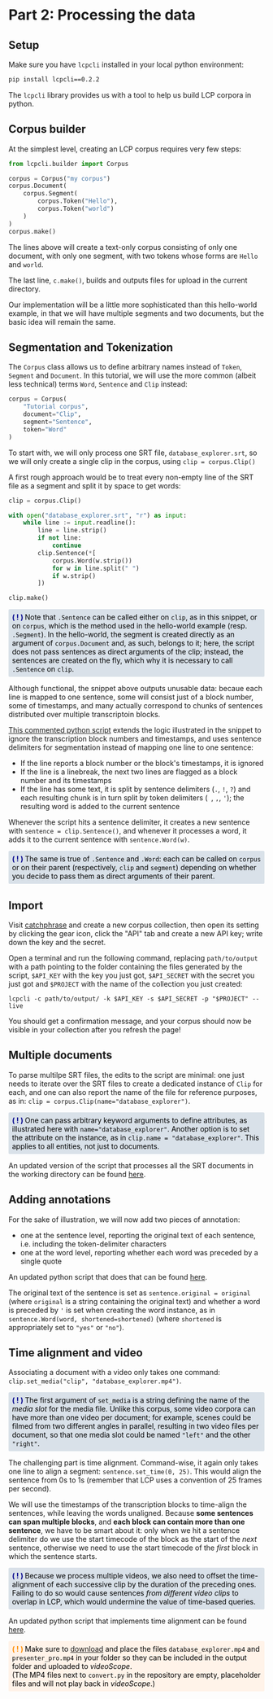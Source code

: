 # Part 2: Processing the data

## Setup

Make sure you have `lcpcli` installed in your local python environment:

```bash
pip install lcpcli==0.2.2
```

The `lcpcli` library provides us with a tool to help us build LCP corpora in python.

## Corpus builder

At the simplest level, creating an LCP corpus requires very few steps:

```python
from lcpcli.builder import Corpus

corpus = Corpus("my corpus")
corpus.Document(
    corpus.Segment(
        corpus.Token("Hello"),
        corpus.Token("world")
    )
)
corpus.make()
```

The lines above will create a text-only corpus consisting of only one document, with only one segment, with two tokens whose forms are `Hello` and `world`.

The last line, `c.make()`, builds and outputs files for upload in the current directory.

Our implementation will be a little more sophisticated than this hello-world example, in that we will have multiple segments and two documents, but the basic idea will remain the same.


## Segmentation and Tokenization

The `Corpus` class allows us to define arbitrary names instead of `Token`, `Segment` and `Document`. In this tutorial, we will use the more common (albeit less technical) terms `Word`, `Sentence` and `Clip` instead:

```python
corpus = Corpus(
    "Tutorial corpus",
    document="Clip",
    segment="Sentence",
    token="Word"
)
```

To start with, we will only process one SRT file, `database_explorer.srt`, so we will only create a single clip in the corpus, using `clip = corpus.Clip()`

A first rough approach would be to treat every non-empty line of the SRT file as a segment and split it by space to get words:

```python
clip = corpus.Clip()

with open("database_explorer.srt", "r") as input:
    while line := input.readline():
        line = line.strip()
        if not line:
            continue
        clip.Sentence(*[
            corpus.Word(w.strip())
            for w in line.split(" ")
            if w.strip()
        ])

clip.make()
```

<div style="padding: 0.5em; margin: 1em 0em; background-color: rgb(217,225,233); color: black; border-radius: 0.2em;">
<span style="color: darkblue; font-weight: bold;">( ! ) </span>
Note that <code>.Sentence</code> can be called either on <code>clip</code>, as in this snippet, or on <code>corpus</code>, which is the method used in the hello-world example (resp. <code>.Segment</code>). In the hello-world, the segment is created directly as an argument of <code>corpus.Document</code> and, as such, belongs to it; here, the script does not pass sentences as direct arguments of the clip; instead, the sentences are created on the fly, which why it is necessary to call <code>.Sentence</code> on <code>clip</code>.
</div>

Although functional, the snippet above outputs unusable data: becaue each line is mapped to one sentence, some will consist just of a block number, some of timestamps, and many actually correspond to chunks of sentences distributed over multiple transcriptoin blocks.

[This commented python script](https://github.com/liri-uzh/lcp_tutorial/blob/main/first_pass/convert.py) extends the logic illustrated in the snippet to ignore the transcription block numbers and timestamps, and uses sentence delimiters for segmentation instead of mapping one line to one sentence:

 - If the line reports a block number or the block's timestamps, it is ignored
 - If the line is a linebreak, the next two lines are flagged as a block number and its timestamps
 - If the line has some text, it is split by sentence delimiters (`.`, `!`, `?`) and each resulting chunk is in turn split by token delimiters (` `, `,`, `'`); the resulting word is added to the current sentence

Whenever the script hits a sentence delimiter, it creates a new sentence with `sentence = clip.Sentence()`, and whenever it processes a word, it adds it to the current sentence with `sentence.Word(w)`.

<div style="padding: 0.5em; margin: 1em 0em; background-color: rgb(217,225,233); color: black; border-radius: 0.2em;">
<span style="color: darkblue; font-weight: bold;">( ! ) </span>
The same is true of <code>.Sentence</code> and <code>.Word</code>: each can be called on <code>corpus</code> or on their parent (respectively, <code>clip</code> and <code>segment</code>) depending on whether you decide to pass them as direct arguments of their parent.
</div>

## Import

Visit [catchphrase](https://catchphrase.linguistik.uzh.ch) and create a new corpus collection, then open its setting by clicking the gear icon, click the "API" tab and create a new API key; write down the key and the secret.

Open a terminal and run the following command, replacing `path/to/output` with a path pointing to the folder containing the files generated by the script, `$API_KEY` with the key you just got, `$API_SECRET` with the secret you just got and `$PROJECT` with the name of the collection you just created:

`lcpcli -c path/to/output/ -k $API_KEY -s $API_SECRET -p "$PROJECT" --live`

You should get a confirmation message, and your corpus should now be visible in your collection after you refresh the page!


## Multiple documents

To parse multilpe SRT files, the edits to the script are minimal: one just needs to iterate over the SRT files to create a dedicated instance of `Clip` for each, and one can also report the name of the file for reference purposes, as in: `clip = corpus.Clip(name="database_explorer")`.

<div style="padding: 0.5em; margin: 1em 0em; background-color: rgb(217,225,233); color: black; border-radius: 0.2em;">
<span style="color: darkblue; font-weight: bold;">( ! ) </span>
One can pass arbitrary keyword arguments to define attributes, as illustrated here with <code>name="database_explorer"</code>. Another option is to set the attribute on the instance, as in <code>clip.name = "database_explorer"</code>. This applies to all entities, not just to documents.
</div>

An updated version of the script that processes all the SRT documents in the working directory can be found [here](https://github.com/liri-uzh/lcp_tutorial/blob/main/all_documents/convert.py).

## Adding annotations

For the sake of illustration, we will now add two pieces of annotation:
 - one at the sentence level, reporting the original text of each sentence, i.e. including the token-delimiter characters
 - one at the word level, reporting whether each word was preceded by a single quote

An updated python script that does that can be found [here](https://github.com/liri-uzh/lcp_tutorial/blob/main/original_shortened/convert.py).

The original text of the sentence is set as `sentence.original = original` (where `original` is a string containing the original text) and whether a word is preceded by `'` is set when creating the word instance, as in `sentence.Word(word, shortened=shortened)` (where `shortened` is appropriately set to `"yes"` or `"no"`).


## Time alignment and video

Associating a document with a video only takes one command: `clip.set_media("clip", "database_explorer.mp4")`.

<div style="padding: 0.5em; margin: 1em 0em; background-color: rgb(217,225,233); color: black; border-radius: 0.2em;">
<span style="color: darkblue; font-weight: bold;">( ! ) </span>
The first argument of <code>set_media</code> is a string defining the name of the <em>media slot</em> for the media file. Unlike this corpus, some video corpora can have more than one video per document; for example, scenes could be filmed from two different angles in parallel, resulting in two video files per document, so that one media slot could be named <code>"left"</code> and the other <code>"right"</code>.
</div>

The challenging part is time alignment. Command-wise, it again only takes one line to align a segment: `sentence.set_time(0, 25)`. This would align the sentence from 0s to 1s (remember that LCP uses a convention of 25 frames per second).

We will use the timestamps of the transcription blocks to time-align the sentences, while leaving the words unaligned. Because **some sentences can span multiple blocks**, and **each block can contain more than one sentence**, we have to be smart about it: only when we hit a sentence delimiter do we use the start timecode of the block as the start of the _next_ sentence, otherwise we need to use the start timecode of the _first_ block in which the sentence starts.

<div style="padding: 0.5em; margin: 1em 0em; background-color: rgb(217,225,233); color: black; border-radius: 0.2em;">
<span style="color: darkblue; font-weight: bold;">( ! ) </span>
Because we process multiple videos, we also need to offset the time-alignment of each successive clip by the duration of the preceding ones. Failing to do so would cause sentences <em>from different video clips</em> to overlap in LCP, which would undermine the value of time-based queries.
</div>

An updated python script that implements time alignment can be found [here](https://github.com/liri-uzh/lcp_tutorial/blob/main/video/convert.py). 

<div style="padding: 0.5em; margin: 1em 0em; background-color: rgb(255,243,233); color: black; border-radius: 0.2em;">
<span style="color: darkorange; font-weight: bold;">( ! ) </span>
Make sure to <a href="https://drive.switch.ch/index.php/s/v3uxBpNkeYuyPE2" target="_blank">download</a> and place the files <code>database_explorer.mp4</code> and <code>presenter_pro.mp4</code> in your folder so they can be included in the output folder and uploaded to <em>videoScope</em>.<br />
(The MP4 files next to <code>convert.py</code> in the repository are empty, placeholder files and will not play back in <em>videoScope</em>.)
</div>
